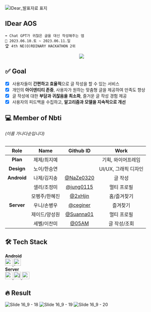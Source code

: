 ![IDear_발표자료 표지](https://github.com/Nbti/.github/assets/76805879/f37c98b0-c183-4cbb-823f-6d3e3c5cbd43)

## IDear AOS
```
➡️ Chat GPT가 귀찮은 글을 대신 작성해주는 앱
📆 2023.06.10.토 ~ 2023.06.11.일
🏆 4th NE(O)RDINARY HACKATHON 2위
```

<div align="center"> 
  <a href="https://hits.seeyoufarm.com"><img src="https://hits.seeyoufarm.com/api/count/incr/badge.svg?url=https%3A%2F%2Fgithub.com%2FNbti%2FIDear_AOS&count_bg=%232FC3CC&title_bg=%2367A3A6&icon=openai.svg&icon_color=%23E7E7E7&title=IDear+AOS&edge_flat=false"/></a>
</div>

## ✅ Goal
- [x] 사용자들이 **간편하고 효율적**으로 글 작성을 할 수 있는 서비스
- [x] 개인의 **아이덴티티 존중**, 사용자가 원하는 맞춤형 글을 제공하여 만족도 향상
- [x] 글 작성에 대한 **부담과 귀찮음을 최소화**, 즐거운 글 작성 경험 제공
- [x] 사용자의 피드백을 수집하고, **알고리즘과 모델을 지속적으로 개선**

## 💻 Member of Nbti
###### (이름 가나다순입니다)  

| Role | Name | Github ID | Work |
| :------------: | :------------: | :------------: | :------------: |
| **Plan** | 제제/최지예 | | 기획, 와이어프레임 |  
| **Design** | 노이/한승연 | | UI/UX, 그래픽 디자인 |
| **Android** | 나제/김지송 | [@NaZe0320](https://github.com/NaZe0320) | 글 작성 |
|  | 샐리/조정미 | [@jung0115](https://github.com/jung0115) | 멀티 프로필 |
|  | 모펭주/한혜진 | [@2xHjin](https://github.com/2xHjin) | 홈/즐겨찾기 |
| **Server** | 우니/손병우 | [@ceginer](https://github.com/ceginer) | 즐겨찾기 |
| | 제이드/양성원 | [@Suanna01](https://github.com/Suanna01) | 멀티 프로필 |
| | 세벨/이찬미 | [@05AM](https://github.com/05AM) | 글 작성/조회 |

## 🛠️ Tech Stack
**Android**  
<a href="https://developer.android.com" target="_blank" rel="noreferrer"> <img src="http://img.shields.io/badge/-Android_Studio-3DDC84?style=for-the-badge&logo=Android%20Studio&logoColor=white" alt="android" height="24"/> </a> <!-- 안드로이드 -->
<a href="https://kotlinlang.org" target="_blank" rel="noreferrer"> <img src="http://img.shields.io/badge/-Kotlin-7f52ff?style=for-the-badge&logo=Kotlin&logoColor=white" alt="kotlin" height="24"/> </a> <!-- Kotlin -->  
**Server**  
<a href="https://spring.io/projects/spring-boot" target="_blank" rel="noreferrer"> <img src="https://img.shields.io/badge/springboot-6DB33F?style=for-the-badge&logo=springboot&logoColor=white" alt="springboot" height="24"/> </a> <!-- SpringBoot -->
<a href="https://www.java.com" target="_blank" rel="noreferrer"> <img src="https://img.shields.io/badge/java-007396?style=for-the-badge&logo=java&logoColor=white" alt="java" height="24"/> </a> <!-- Java -->
<a href="https://chat.openai.com/" target="_blank" rel="noreferrer"> <img src="https://img.shields.io/badge/chat_openai-412991?style=for-the-badge&logo=openai&logoColor=white" alt="openai" height="24"/> </a> <!-- Chat OpenAI -->

## 🔥 Result
![Slide 16_9 - 18](https://github.com/Nbti/IDear_AOS/assets/76805879/a9f4dcb2-1299-4118-8fa8-9394108f846e)
![Slide 16_9 - 19](https://github.com/Nbti/IDear_AOS/assets/76805879/0fae5379-e1e4-4526-a8ab-4e7b1effddad)
![Slide 16_9 - 20](https://github.com/Nbti/IDear_AOS/assets/76805879/b7137806-577d-4998-aad8-cf551d3883b9)
